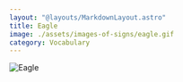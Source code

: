 ```yaml
---
layout: "@layouts/MarkdownLayout.astro"
title: Eagle
image: ./assets/images-of-signs/eagle.gif
category: Vocabulary
---
```


![Eagle](@signs/eagle.gif)
